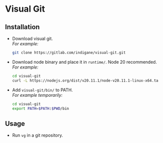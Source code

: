 # Visual Git

## Installation

- Download visual git.<br>
  _For example:_
  ```sh
  git clone https://gitlab.com/indigane/visual-git.git
  ```
- Download node binary and place it in `runtime/`. Node 20 recommended.<br>
  _For example:_
  ```sh
  cd visual-git
  curl -L https://nodejs.org/dist/v20.11.1/node-v20.11.1-linux-x64.tar.xz | tar -Jxv --strip-components=2 -C runtime -f - node-v20.11.1-linux-x64/bin/node
  ```
- Add `visual-git/bin/` to PATH.<br>
  _For example temporarily:_
  ```sh
  cd visual-git
  export PATH=$PATH:$PWD/bin
  ```

## Usage

- Run `vg` in a git repository.
